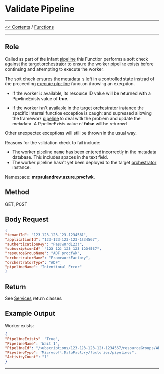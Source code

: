 # Validate Pipeline

___
[<< Contents](/procfwk/contents) / [Functions](/procfwk/functions)

___

## Role

Called as part of the infant [pipeline](/procfwk/pipelines) this Function performs a soft check against the target [orchestrator](/procfwk/orchestrators) to ensure the worker pipeline exists before continuing and attempting to execute the worker.

The soft check ensures the metadata is left in a controlled state instead of the proceeding [execute pipeline](/procfwk/executepipeline) function throwing an execption.

- If the worker is available, its resource ID value will be returned with a PipelineExists value of __true__.

- If the worker isn't available in the target [orchestrator](/procfwk/orchestrators) instance the specific internal function exception is caught and supressed allowing the framework [pipeline](/procfwk/pipelines) to deal with the problem and update the metadata. A PipelineExists value of __false__ will be returned.

Other unexpected exceptions will still be thrown in the usual way.

Reasons for the validation check to fail include:
- The worker pipeline name has been entered incorrectly in the metadata database. This includes spaces in the text field.
- The worker pipeline hasn't yet been deployed to the target [orchestrator](/procfwk/orchestrators) instance.

Namespace: __mrpaulandrew.azure.procfwk__.

## Method

GET, POST

## Body Request

```json
{
"tenantId": "123-123-123-123-1234567",
"applicationId": "123-123-123-123-1234567",
"authenticationKey": "Passw0rd123!",
"subscriptionId": "123-123-123-123-1234567",
"resourceGroupName": "ADF.procfwk",
"orchestratorName": "FrameworkFactory",
"orchestratorType": "ADF",
"pipelineName": "Intentional Error"
}
```

## Return

See [Services](/procfwk/services) return classes.

## Example Output

Worker exists:

```json
{
"PipelineExists": "True",
"PipelineName": "Wait 1",
"PipelineId": "/subscriptions/123-123-123-123-1234567/resourceGroups/ADF.procfwk/providers/Microsoft.DataFactory/factories/WorkersFactory/pipelines/Wait 1",
"PipelineType": "Microsoft.DataFactory/factories/pipelines",
"ActivityCount": "1"
}
```

___
